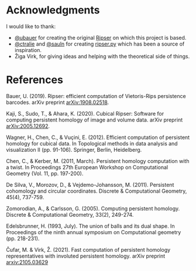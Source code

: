 # Acknowledgments

I would like to thank:

* [@ubauer](https://github.com/ubauer) for creating the original
  [Ripser](https://github.com/Ripser/ripser) on which this project is based.
* [@ctralie](https://github.com/ctralie) and [@sauln](https://github.com/sauln) for creating
  [ripser.py](https://github.com/scikit-tda/ripser.py/) which has been a source of
  inspiration.
* Žiga Virk, for giving ideas and helping with the theoretical side of things.

# References

Bauer, U. (2019). Ripser: efficient computation of Vietoris-Rips persistence barcodes. arXiv
preprint [arXiv:1908.02518](https://arxiv.org/abs/1908.02518).

Kaji, S., Sudo, T., & Ahara, K. (2020). Cubical Ripser: Software for computing persistent
homology of image and volume data. arXiv preprint
[arXiv:2005.12692](https://arxiv.org/pdf/2005.12692).

Wagner, H., Chen, C., & Vuçini, E. (2012). Efficient computation of persistent homology for
cubical data. In Topological methods in data analysis and visualization II
(pp. 91-106). Springer, Berlin, Heidelberg.

Chen, C., & Kerber, M. (2011, March). Persistent homology computation with a twist. In
Proceedings 27th European Workshop on Computational Geometry (Vol. 11, pp. 197-200).

De Silva, V., Morozov, D., & Vejdemo-Johansson, M. (2011). Persistent cohomology and
circular coordinates. Discrete & Computational Geometry, 45(4), 737-759.

Zomorodian, A., & Carlsson, G. (2005). Computing persistent homology. Discrete &
Computational Geometry, 33(2), 249-274.

Edelsbrunner, H. (1993, July). The union of balls and its dual shape. In Proceedings of the
ninth annual symposium on Computational geometry (pp. 218-231).

Čufar, M. & Virk, Ž. (2021). Fast computation of persistent homology representatives with
involuted persistent homology. arXiv preprint
[arxiv:2105.03629](https://arxiv.org/abs/2105.03629)
